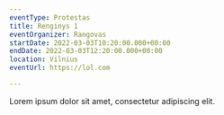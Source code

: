 ```yaml
---
eventType: Protestas
title: Renginys 1
eventOrganizer: Rangovas
startDate: 2022-03-03T10:20:00.000+00:00
endDate: 2022-03-03T12:20:00.000+00:00
location: Vilnius
eventUrl: https://lol.com

---
```

Lorem ipsum dolor sit amet, consectetur adipiscing elit.